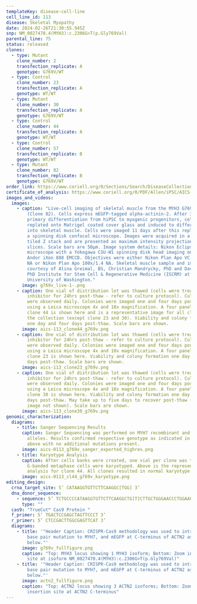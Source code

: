 ```yaml
---
templateKey: disease-cell-line
cell_line_id: 113
disease: Skeletal Myopathy
date: 2024-02-26T21:30:55.945Z
snp: NM_0027470.4(MYH3):c.2306G>T(p.Gly769Val)
parental_line: 75
status: released
clones:
  - type: Mutant
    clone_number: 2
    transfection_replicate: A
    genotype: G769V/WT
  - type: Control
    clone_number: 23
    transfection_replicate: A
    genotype: WT/WT
  - type: Mutant
    clone_number: 30
    transfection_replicate: A
    genotype: G769V/WT
  - type: Control
    clone_number: 44
    transfection_replicate: A
    genotype: WT/WT
  - type: Control
    clone_number: 57
    transfection_replicate: B
    genotype: WT/WT
  - type: Mutant
    clone_number: 82
    transfection_replicate: B
    genotype: G769V/WT
order_link: https://www.coriell.org/0/Sections/Search/DiseaseCollection_Detail.aspx?Ref=AICS-0113&Product=CiPSC&PgId=166
certificate_of_analysis: https://www.coriell.org/0/PDF/Allen/iPSC/AICS-0113_CofA.pdf
images_and_videos:
  images:
    - caption: "Live-cell imaging of skeletal muscle from the MYH3 G769V collection
        (Clone 82). Cells express mEGFP-tagged alpha-actinin-2. After 35 days of
        primary differentiation from hiPSC to myogenic progenitors, cells were
        replated onto Matrigel coated cover glass and induced to differentiate
        into skeletal muscle. Cells were imaged 11 days after this replating on
        a spinning disk confocal microscope. Images were acquired in a 3 x 3
        tiled Z stack and are presented as maximum intensity projections of 10
        slices. Scale bars are 50µm. Image system details: Nikon Eclipse Ti
        microscope with a Yokogawa CSU-W1 spinning disk head imaging onto an
        Andor iXon 888 EMCCD. Objectives were either Nikon Plan Apo VC 60x/1.4
        NA or Nikon Plan Apo 100x/1.4 NA. Skeletal muscle sample and images was
        courtesy of Alina Greimal, BS, Christian Mandrycky, PhD and David Mack,
        PhD Institute for Stem Cell & Regenerative Medicine (ISCRM) at the
        University of Washington."
      image: g769v_live-1-.png
    - caption: One vial of distribution lot was thawed (cells were treated with ROCK
        inhibitor for 24hrs post-thaw - refer to culture protocol). Cultures
        were observed daily. Colonies were imaged one and four days post-thaw
        using a Leica microscope 4x and 10x magnification. A four panel image of
        clone 44 is shown here and is a representative image for all clones in
        the collection (except clone 23 and 30). Viability and colony formation
        one day and four days post-thaw. Scale bars are shown.
      image: aics-113_clone44_g769v.png
    - caption: One vial of distribution lot was thawed (cells were treated with ROCK
        inhibitor for 24hrs post-thaw - refer to culture protocol). Cultures
        were observed daily. Colonies were imaged one and four days post-thaw
        using a Leica microscope 4x and 10x magnification. A four panel image of
        clone 23 is shown here. Viability and colony formation one day and four
        days post-thaw. Scale bars are shown.
      image: aics-113_clone23_g769v.png
    - caption: One vial of distribution lot was thawed (cells were treated with ROCK
        inhibitor for 24hrs post-thaw - refer to culture protocol). Cultures
        were observed daily. Colonies were imaged one and four days post-thaw
        using a Leica microscope 4x and 10x magnification. A four panel image of
        clone 30 is shown here. Viability and colony formation one day and four
        days post-thaw. May take up to five days to recover post-thaw (Day 5
        image not shown). Scale bars are shown.
      image: aics-113_clone30_g769v.png
genomic_characterization:
  diagrams:
    - title: Sanger Sequencing Results
      caption: Sanger Sequencing was performed on MYH7 recombinant and wildtype
        alleles. Results confirmed respective genotype as indicated in table
        above with no additional mutations present. 
      image: aics-0113_g769v_sanger_exported_highres.png
    - title: Karyotype Analysis
      caption: After cells banks were created, one vial per clone was thawed and 30
        G-banded metaphase cells were karyotyped. Above is the representative
        analysis for clone 44. All clones resulted in normal karyotype.
      image: aics-0113_cl44_g769v_karyotype.png
editing_design:
  crna_target_site: 5’ CATAAGGTGTTCTTCAAGGC[TGG] 3’
  dna_donor_sequence: 
    - sequence: 5’ TCTGCCCCATAAGGTGTTCTTCAAGGCTG[T]CTTGCTGGGAACCCTGGAAGAGATGCGGG 3’
      type: ""
  cas9: "TrueCut™ Cas9 Protein "
  f_primer: 5’ TGACTCCGAGCTAGTTCCCT 3’
  r_primer: 5’ CTCCGACTTGGCGAGTTCAT 3’
  diagrams:
    - title: '"Header Caption: CRISPR-Cas9 methodology was used to introduce a single
        base pair mutation to MYH7, and mEGFP at C-terminus of ACTN2 as shown
        below."'
      image: g769v_fullfigure.png
      caption: "Top: MYH3 locus showing 1 MYH3 isoform; Bottom: Zoom in on mutation
        site at isoform NM_0027470.4(MYH3):c.2306G>T(p.Gly769Val)"
    - title: '"Header Caption: CRISPR-Cas9 methodology was used to introduce a single
        base pair mutation to MYH7, and mEGFP at C-terminus of ACTN2 as shown
        below."'
      image: actn2_fullfigure.png
      caption: "Top: ACTN2 locus showing 3 ACTN2 isoforms; Bottom: Zoom in on mEGFP
        insertion site at ACTN2 C-terminus"
---
```

